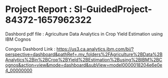 # Project Report : SI-GuidedProject-84372-1657962322

Dashbord pdf file : Agriculture Data Analytics in Crop Yield Estimation using IBM Cognos

Congos Dashbord Link : https://us3.ca.analytics.ibm.com/bi/?perspective=dashboard&pathRef=.my_folders%2FAgriculture%2BData%2BAnalytics%2Bin%2BCrop%2BYield%2BEstimation%2Busing%2BIBM%2BCognos&action=view&mode=dashboard&subView=model0000018204e6e0e4_00000000
